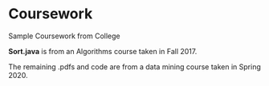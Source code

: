 # Coursework
 Sample Coursework from College

 <strong>Sort.java</strong> is from an Algorithms course taken in Fall 2017.

 The remaining .pdfs and code are from a data mining course taken in Spring 2020.
